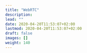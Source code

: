 ```yaml
---
title: "WebRTC"
description: 
lead: ""
date: 2020-04-20T11:53:07+02:00
lastmod: 2020-04-20T11:53:07+02:00
draft: false
images: []
weight: 140
---
```


